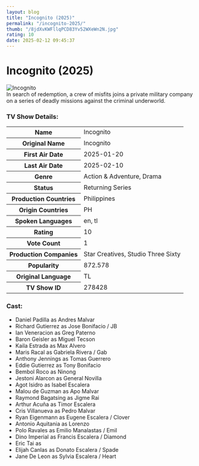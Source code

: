 ```yaml
---
layout: blog
title: "Incognito (2025)"
permalink: "/incognito-2025/"
thumb: "/8jdXvKWFllqPCD83Yv52WXeWn2N.jpg"
rating: 10
date: 2025-02-12 09:45:37
---
```

<h1 class="title">Incognito (2025)</h1><div class="poster"><img src="{{ site.imglink }}/8jdXvKWFllqPCD83Yv52WXeWn2N.jpg" class="img-fluid my-3" alt="Incognito"/></div><div class="plot">In search of redemption, a crew of misfits joins a private military company on a series of deadly missions against the criminal underworld.</div><h3>TV Show Details:</h3><table class="table table-bordered details"><tr><th>Name</th><td>Incognito</td></tr><tr><th>Original Name</th><td>Incognito</td></tr><tr><th>First Air Date</th><td>2025-01-20</td></tr><tr><th>Last Air Date</th><td>2025-02-10</td></tr><tr><th>Genre</th><td>Action & Adventure, Drama</td></tr><tr><th>Status</th><td>Returning Series</td></tr><tr><th>Production Countries</th><td>Philippines</td></tr><tr><th>Origin Countries</th><td>PH</td></tr><tr><th>Spoken Languages</th><td>en, tl</td></tr><tr><th>Rating</th><td>10</td></tr><tr><th>Vote Count</th><td>1</td></tr><tr><th>Production Companies</th><td>Star Creatives, Studio Three Sixty</td></tr><tr><th>Popularity</th><td>872.578</td></tr><tr><th>Original Language</th><td>TL</td></tr><tr><th>TV Show ID</th><td>278428</td></tr></table><h3>Cast:</h3><ul class="list-group cast"><li>Daniel Padilla as Andres Malvar</li><li>Richard Gutierrez as Jose Bonifacio / JB</li><li>Ian Veneracion as Greg Paterno</li><li>Baron Geisler as Miguel Tecson</li><li>Kaila Estrada as Max Alvero</li><li>Maris Racal as Gabriela Rivera / Gab</li><li>Anthony Jennings as Tomas Guerrero</li><li>Eddie Gutierrez as Tony Bonifacio</li><li>Bembol Roco as Ninong</li><li>Jestoni Alarcon as General Novilla</li><li>Agot Isidro as Isabel Escalera</li><li>Malou de Guzman as Apo Malvar</li><li>Raymond Bagatsing as Jigme Rai</li><li>Arthur Acuña as Timor Escalera</li><li>Cris Villanueva as Pedro Malvar</li><li>Ryan Eigenmann as Eugene Escalera / Clover</li><li>Antonio Aquitania as Lorenzo</li><li>Polo Ravales as Emilio Manalastas / Emil</li><li>Dino Imperial as Francis Escalera / Diamond</li><li>Eric Tai as </li><li>Elijah Canlas as Donato Escalera / Spade</li><li>Jane De Leon as Sylvia Escalera / Heart</li></ul>